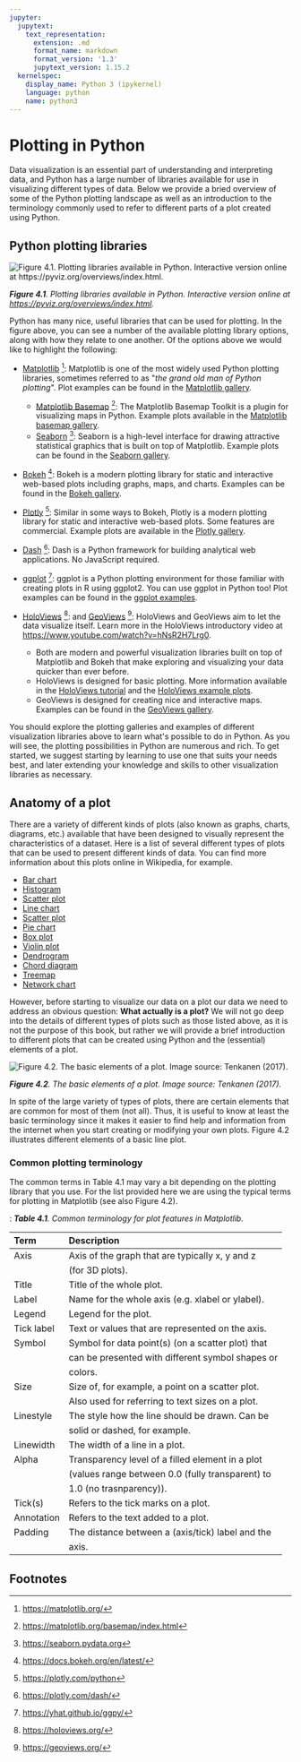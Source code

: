 ```yaml
---
jupyter:
  jupytext:
    text_representation:
      extension: .md
      format_name: markdown
      format_version: '1.3'
      jupytext_version: 1.15.2
  kernelspec:
    display_name: Python 3 (ipykernel)
    language: python
    name: python3
---
```


# Plotting in Python

Data visualization is an essential part of understanding and interpreting data, and Python has a large number of libraries available for use in visualizing different types of data. Below we provide a bried overview of some of the Python plotting landscape as well as an introduction to the terminology commonly used to refer to different parts of a plot created using Python.


## Python plotting libraries

![_**Figure 4.1**. Plotting libraries available in Python. Interactive version online at <https://pyviz.org/overviews/index.html>._](../img/python-plotting.png)

_**Figure 4.1**. Plotting libraries available in Python. Interactive version online at <https://pyviz.org/overviews/index.html>._

Python has many nice, useful libraries that can be used for plotting. In the figure above, you can see a number of the available plotting library options, along with how they relate to one another. Of the options above we would like to highlight the following:

- [Matplotlib](https://matplotlib.org/) [^matplotlib]: Matplotlib is one of the most widely used Python plotting libraries, sometimes referred to as "*the grand old man of Python plotting*". Plot examples can be found in the [Matplotlib gallery](https://matplotlib.org/gallery.html).

  - [Matplotlib Basemap](https://matplotlib.org/basemap/index.html) [^basemap]: The Matplotlib Basemap Toolkit is a plugin for visualizing maps in Python. Example plots available in the [Matplotlib basemap gallery](https://matplotlib.org/basemap/users/examples.html).
  - [Seaborn](https://seaborn.pydata.org/) [^seaborn]: Seaborn is a high-level interface for drawing attractive statistical graphics that is built on top of Matplotlib. Example plots can be found in the [Seaborn gallery](https://seaborn.pydata.org/examples/index.html).

- [Bokeh](https://docs.bokeh.org/en/latest/) [^bokeh]: Bokeh is a modern plotting library for static and interactive web-based plots including graphs, maps, and charts. Examples can be found in the [Bokeh gallery](https://docs.bokeh.org/en/latest/docs/gallery.html).
- [Plotly](https://plotly.com/python/) [^plotly]: Similar in some ways to Bokeh, Plotly is a modern plotting library for static and interactive web-based plots. Some features are commercial. Example plots are available in the [Plotly gallery](https://plotly.com/python/basic-charts/).
- [Dash](https://plotly.com/dash/) [^dash]: Dash is a Python framework for building analytical web applications. No JavaScript required.
- [ggplot](https://yhat.github.io/ggpy/) [^ggplot]: ggplot is a Python plotting environment for those familiar with creating plots in R using ggplot2. You can use ggplot in Python too! Plot examples can be found in the [ggplot examples](https://yhat.github.io/ggpy/).
- [HoloViews](https://holoviews.org/) [^holoviews]: and [GeoViews](https://geoviews.org/) [^geoviews]: HoloViews and GeoViews aim to let the data visualize itself. Learn more in the HoloViews introductory video at <https://www.youtube.com/watch?v=hNsR2H7Lrg0>.

  - Both are modern and powerful visualization libraries built on top of Matplotlib and Bokeh that make exploring and visualizing your data quicker than ever before.
  - HoloViews is designed for basic plotting. More information available in the [HoloViews tutorial](https://holoviews.org/Tutorials/index.html) and the [HoloViews example plots](https://holoviews.org/Examples/index.html).
  - GeoViews is designed for creating nice and interactive maps. Examples can be found in the [GeoViews gallery](https://geoviews.org/gallery/index.html).

You should explore the plotting galleries and examples of different visualization libraries above to learn what's possible to do in Python. As you will see, the plotting possibilities in Python are numerous and rich. To get started, we suggest starting by learning to use one that suits your needs best, and later extending your knowledge and skills to other visualization libraries as necessary.

<!-- #region -->
## Anatomy of a plot

There are a variety of different kinds of plots (also known as graphs, charts, diagrams, etc.) available that have been designed to visually represent the characteristics of a dataset. Here is a list of several different types of plots that can be used to present different kinds of data. You can find more information about this plots online in Wikipedia, for example.

- [Bar chart](https://en.wikipedia.org/wiki/Bar_chart)
- [Histogram](https://en.wikipedia.org/wiki/Histogram)
- [Scatter plot](https://en.wikipedia.org/wiki/Scatter_plot)
- [Line chart](https://en.wikipedia.org/wiki/Line_chart)
- [Scatter plot](https://en.wikipedia.org/wiki/Scatter_plot)
- [Pie chart](https://en.wikipedia.org/wiki/Pie_chart)
- [Box plot](https://en.wikipedia.org/wiki/Box_plot)
- [Violin plot](https://en.wikipedia.org/wiki/Violin_plot)
- [Dendrogram](https://en.wikipedia.org/wiki/Dendrogram)
- [Chord diagram](https://en.wikipedia.org/wiki/Chord_diagram)
- [Treemap](https://en.wikipedia.org/wiki/Treemap)
- [Network chart](https://en.wikipedia.org/wiki/Network_chart)

However, before starting to visualize our data on a plot our data we need to address an obvious question: **What actually is a plot?** We will not go deep into the details of different types of plots such as those listed above, as it is not the purpose of this book, but rather we will provide a brief introduction to different plots that can be created using Python and the (essential) elements of a plot.

![_**Figure 4.2**. The basic elements of a plot. Image source: Tenkanen (2017)._](../img/basic-elements-of-plot.png)

_**Figure 4.2**. The basic elements of a plot. Image source: Tenkanen (2017)._


In spite of the large variety of types of plots, there are certain elements that are common for most of them (not all). Thus, it is useful to know at least the basic terminology since it makes it easier to find help and information from the internet when you start creating or modifying your own plots. Figure 4.2 illustrates different elements of a basic line plot.
<!-- #endregion -->

### Common plotting terminology

The common terms in Table 4.1 may vary a bit depending on the plotting library that you use. For the list provided here we are using the typical terms for plotting in Matplotlib (see also Figure 4.2).

: _**Table 4.1**. Common terminology for plot features in Matplotlib._

| Term       | Description                                       |
|:-----------|:--------------------------------------------------|
| Axis       | Axis of the graph that are typically x, y and z   |
|            | (for 3D plots).                                   |
| Title      | Title of the whole plot.                          |
| Label      | Name for the whole axis (e.g. xlabel or ylabel).  |
| Legend     | Legend for the plot.                              |
| Tick label | Text or values that are represented on the axis.  |
| Symbol     | Symbol for data point(s) (on a scatter plot) that |
|            | can be presented with different symbol shapes or  |
|            | colors.                                           |
| Size       | Size of, for example, a point on a scatter plot.  |
|            | Also used for referring to text sizes on a plot.  |
| Linestyle  | The style how the line should be drawn. Can be    |
|            | solid or dashed, for example.                     |
| Linewidth  | The width of a line in a plot.                    |
| Alpha      | Transparency level of a filled element in a plot  |
|            | (values range between 0.0 (fully transparent) to  |
|            | 1.0 (no trasnparency)).                           |
| Tick(s)    | Refers to the tick marks on a plot.               |
| Annotation | Refers to the text added to a plot.               |
| Padding    | The distance between a (axis/tick) label and the  |
|            | axis.                                             |



## Footnotes

[^basemap]: <https://matplotlib.org/basemap/index.html>
[^bokeh]: <https://docs.bokeh.org/en/latest/>
[^dash]: <https://plotly.com/dash/>
[^geoviews]: <https://geoviews.org/>
[^ggplot]: <https://yhat.github.io/ggpy/>
[^holoviews]: <https://holoviews.org/>
[^matplotlib]: <https://matplotlib.org/>
[^plotly]: <https://plotly.com/python>
[^seaborn]: <https://seaborn.pydata.org>
